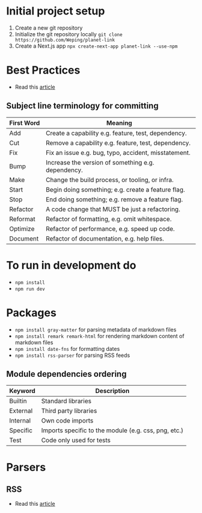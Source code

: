 # Initial project setup
1) Create a new git repository
2) Initialize the git repository locally
`git clone https://github.com/Weping/planet-link`
3) Create a Next.js app
`npx create-next-app planet-link --use-npm`

# Best Practices
- Read this [article](https://www.datree.io/resources/github-best-practices)

## Subject line terminology for committing
First Word | Meaning
--- | --
Add | Create a capability e.g. feature, test, dependency.
Cut | Remove a capability e.g. feature, test, dependency.
Fix | Fix an issue e.g. bug, typo, accident, misstatement.
Bump | Increase the version of something e.g. dependency.
Make | Change the build process, or tooling, or infra.
Start | Begin doing something; e.g. create a feature flag.
Stop | End doing something; e.g. remove a feature flag.
Refactor | A code change that MUST be just a refactoring.
Reformat | Refactor of formatting, e.g. omit whitespace.
Optimize | Refactor of performance, e.g. speed up code.
Document | Refactor of documentation, e.g. help files.

# To run in development do
- `npm install`
- `npm run dev`

# Packages
- `npm install gray-matter` for parsing metadata of markdown files
- `npm install remark remark-html` for rendering markdown content of markdown files
- `npm install date-fns` for formatting dates
- `npm install rss-parser` for parsing RSS feeds

## Module dependencies ordering
Keyword | Description
--- | --
Builtin | Standard libraries
External | Third party libraries
Internal | Own code imports
Specific | Imports specific to the module (e.g. css, png, etc.)
Test | Code only used for tests

# Parsers

## RSS
- Read this [article](https://andreaskeller.name/blog/nextjs-rss-reader)
